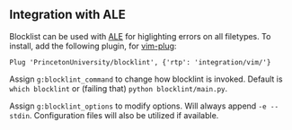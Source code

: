 ## Integration with ALE
Blocklist can be used with [ALE](https://github.com/dense-analysis/ale) for
higlighting errors on all filetypes.  To install, add the following
plugin, for [vim-plug](https://github.com/junegunn/vim-plug):
```
Plug 'PrincetonUniversity/blocklint', {'rtp': 'integration/vim/'}
```

Assign `g:blocklint_command` to change how blocklint is invoked.
Default is `which blocklint` or (failing that) `python blocklint/main.py`.

Assign `g:blocklint_options` to modify options.
Will always append `-e --stdin`.
Configuration files will also be utilized if available.
